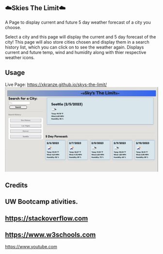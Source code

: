 ## ☁️Skies The Limit☁️

A Page to display current and future 5 day weather forecast of a city you choose.

Select a city and this page will display the current and 5 day forecast of the city!
This page will also store cities chosen and display them in a search history list, which you can click on to see the weather again.
Displays current and future temp, wind and humidity along with thier respective weather icons.



## Usage
 Live Page: https://xkranze.github.io/skys-the-limit/
![alt text](./assets/SkysTheLimitSnipp.jpg)

## Credits
UW Bootcamp ativities.
-
https://stackoverflow.com
-
https://www.w3schools.com
-
https://www.youtube.com
